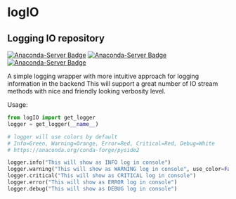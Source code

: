 # logIO 
## Logging IO repository

[![Anaconda-Server Badge](https://anaconda.org/conda-forge/pyside2/badges/version.svg)](https://anaconda.org/conda-forge/pyside2) [![Anaconda-Server Badge](https://anaconda.org/conda-forge/pyside2/badges/platforms.svg)](https://anaconda.org/conda-forge/pyside2) [![Anaconda-Server Badge](https://anaconda.org/conda-forge/pyside2/badges/latest_release_relative_date.svg)](https://anaconda.org/conda-forge/pyside2)

A simple logging wrapper with more intuitive approach for logging information in the backend
This will support a great number of IO stream methods with nice and friendly looking
verbosity level.

Usage:


```python
from logIO import get_logger    
logger = get_logger(__name__)

# logger will use colors by default
# Info=Green, Warning=Orange, Error=Red, Critical=Red, Debug=White
# https://anaconda.org/conda-forge/pyside2

logger.info("This will show as INFO log in console")
logger.warning("This will show as WARNING log in console", use_color=False)  
logger.critical("This will show as CRITICAL log in console")
logger.error("This will show as ERROR log in console")
logger.debug("This will show as DEBUG log in console")

```
    
    
    
